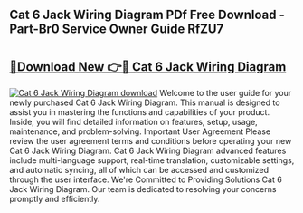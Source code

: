 ## Cat 6 Jack Wiring Diagram PDf Free Download - Part-Br0 Service Owner Guide RfZU7

# <h2><a href="http://dfprak.blite.top/?on=Cat+6+Jack+Wiring+Diagram">🔗Download New 👉🔴 Cat 6 Jack Wiring Diagram</a></h2>

[![Cat 6 Jack Wiring Diagram download](https://i.imgur.com/lujVjoI.png)](http://dfprak.blite.top/?on=Cat+6+Jack+Wiring+Diagram)
Welcome to the user guide for your newly purchased Cat 6 Jack Wiring Diagram. This manual is designed to assist you in mastering the functions and capabilities of your product. Inside, you will find detailed information on features, setup, usage, maintenance, and problem-solving. Important User Agreement Please review the user agreement terms and conditions before operating your new Cat 6 Jack Wiring Diagram. Cat 6 Jack Wiring Diagram advanced features include multi-language support, real-time translation, customizable settings, and automatic syncing, all of which can be accessed and customized through the user interface. We're Committed to Providing Solutions Cat 6 Jack Wiring Diagram. Our team is dedicated to resolving your concerns promptly and efficiently.
